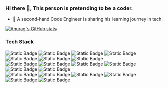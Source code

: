 <!-- Basic individual information and brief introduction -->
### Hi there 👋, This person is pretending to be a coder.

- 💬 A second-hand Code Engineer is sharing his learning journey in tech.

<!--
- 🔭 I’m currently working on ...
- 🌱 I’m currently learning ...
- 👯 I’m looking to collaborate on ...
- 🤔 I’m looking for help with ...
- 📫 How to reach me: ...
- 😄 Pronouns: ...
- ⚡ Fun fact: ...
-->

<!-- GitHub Stats from https://github.com/anuraghazra/github-readme-stats -->
[![Anurag's GitHub stats](https://github-readme-stats.vercel.app/api?username=DaoChaShao&show_icons=true&theme=Synthwave)](https://github.com/anuraghazra/github-readme-stats)

### Tech Stack
![Static Badge](https://img.shields.io/badge/python-black?style=for-the-badge&logo=python&logoColor=white&color=%233776AB)
![Static Badge](https://img.shields.io/badge/c-black?style=for-the-badge&logo=c&logoColor=white&color=%23A8B9CC)
![Static Badge](https://img.shields.io/badge/javascript-black?style=for-the-badge&logo=javascript&logoColor=white&color=%23F7DF1E)
![Static Badge](https://img.shields.io/badge/css-black?style=for-the-badge&logo=css&logoColor=white&color=%23663399)
![Static Badge](https://img.shields.io/badge/postgresql-black?style=for-the-badge&logo=postgresql&logoColor=white&color=%234169E1)
![Static Badge](https://img.shields.io/badge/vue-black?style=for-the-badge&logo=vuedotjs&logoColor=white&color=%234FC08D)
![Static Badge](https://img.shields.io/badge/jetbrains-black?style=for-the-badge&logo=jetbrains&logoColor=white&color=%23000000)  
![Static Badge](https://img.shields.io/badge/git-black?style=for-the-badge&logo=git&logoColor=white&color=%23F05032)
![Static Badge](https://img.shields.io/badge/github-black?style=for-the-badge&logo=github&logoColor=white&color=%23181717)
![Static Badge](https://img.shields.io/badge/gitee-black?style=for-the-badge&logo=gitee&logoColor=white&color=%23C71D23)
![Static Badge](https://img.shields.io/badge/conventionalcommits-black?style=for-the-badge&logo=conventionalcommits&logoColor=white&color=%23FE5196)
![Static Badge](https://img.shields.io/badge/streamlit-black?style=for-the-badge&logo=streamlit&logoColor=white&color=%23FF4B4B)
![Static Badge](https://img.shields.io/badge/huggingface-black?style=for-the-badge&logo=huggingface&logoColor=white&color=%23FFD21E)  
![Static Badge](https://img.shields.io/badge/milvus-black?style=for-the-badge&logo=milvus&logoColor=white&color=%2300A1EA)
![Static Badge](https://img.shields.io/badge/redis-black?style=for-the-badge&logo=redis&logoColor=white&color=%23FF4438)
![Static Badge](https://img.shields.io/badge/sqlite-black?style=for-the-badge&logo=sqlite&logoColor=white&color=%23003B57)
![Static Badge](https://img.shields.io/badge/swift-black?style=for-the-badge&logo=swift&logoColor=white&color=%23F05138)
![Static Badge](https://img.shields.io/badge/langgraph-black?style=for-the-badge&logo=langgraph&color=%231C3C3C)
![Static Badge](https://img.shields.io/badge/django-black?style=for-the-badge&logo=django&color=%23092E20)

<!-- Youtube Videos from https://github.com/DenverCoder1/github-readme-youtube-cards -->
